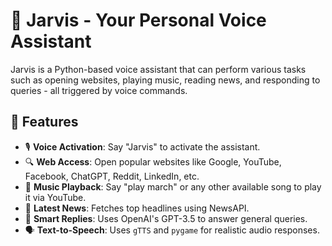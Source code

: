 # 🧠 Jarvis - Your Personal Voice Assistant

Jarvis is a Python-based voice assistant that can perform various tasks such as opening websites, playing music, reading news, and responding to queries - all triggered by voice commands.

## 🚀 Features

- 🎙️ **Voice Activation**: Say "Jarvis" to activate the assistant.
- 🔍 **Web Access**: Open popular websites like Google, YouTube, Facebook, ChatGPT, Reddit, LinkedIn, etc.
- 🎵 **Music Playback**: Say "play march" or any other available song to play it via YouTube.
- 📰 **Latest News**: Fetches top headlines using NewsAPI.
- 🤖 **Smart Replies**: Uses OpenAI's GPT-3.5 to answer general queries.
- 🗣️ **Text-to-Speech**: Uses `gTTS` and `pygame` for realistic audio responses.




